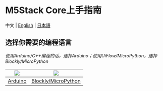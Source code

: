 # M5Stack Core上手指南

中文 | [English](en/quick_start/m5core/m5stack_core_quick_start) | [日本語](ja/quick_start/m5core/m5stack_core_quick_start)

## 选择你需要的编程语言

*使用Arduino/C++编程的话，选择Arduino；使用UiFlow/MicroPython，选择Blockly/MicroPython*

<img src="assets/img/getting_started_pics/arduino_logo.png"> | <img src="assets/img/getting_started_pics/blockly_and_micropython.png">
---|---
[Arduino](/zh_CN/quick_start/m5core/m5stack_core_get_started_Arduino_MacOS) | [Blockly/MicroPython](/zh_CN/quick_start/m5core/m5stack_core_get_started_MicroPython)
